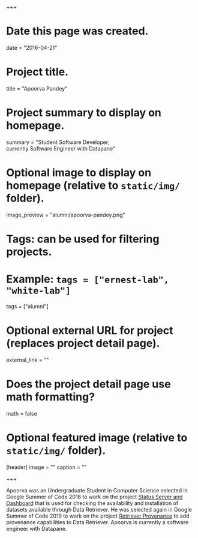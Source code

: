 +++
# Date this page was created.
date = "2016-04-21"

# Project title.
title = "Apoorva Pandey"

# Project summary to display on homepage.
summary = "Student Software Developer;  
currently Software Engineer with Datapane"

# Optional image to display on homepage (relative to `static/img/` folder).
image_preview = "alumni/apoorva-pandey.png"

# Tags: can be used for filtering projects.
# Example: `tags = ["ernest-lab", "white-lab"]`
tags = ["alumni"]

# Optional external URL for project (replaces project detail page).
external_link = ""

# Does the project detail page use math formatting?
math = false

# Optional featured image (relative to `static/img/` folder).
[header]
image = ""
caption = ""

+++

Apoorva was an Undergraduate Student in Computer Science selected in Google Summer of Code 2018 to work on the project [Status Server and Dashboard](https://summerofcode.withgoogle.com/projects/#5776516101701632) that is used for checking the availability and installation of datasets available through Data Retriever. He was selected again in Google Summer of Code 2019 to work on the project [Retriever Provenance](https://summerofcode.withgoogle.com/projects/#5933660455305216) to add provenance capabilities to Data Retriever. Apoorva is currently a software engineer with Datapane.

